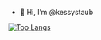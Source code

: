 - 👋 Hi, I’m @kessystaub

[![Top Langs](https://github-readme-stats.vercel.app/api/top-langs/?username=kessystaub&layout=compact)](https://github.com/kessystaub/github-readme-stats)
